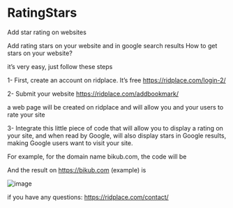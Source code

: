 # RatingStars
Add star rating on websites

Add rating stars on your website and in google search results
How to get stars on your website?

it’s very easy, just follow these steps

1- First, create an account on ridplace. It’s free   https://ridplace.com/login-2/

2- Submit your website https://ridplace.com/addbookmark/

a web page will be created on ridplace and will allow you and your users to rate your site

3- Integrate this little piece of code that will allow you to display a rating on your site, and when read by Google, will also display stars in Google results, making Google users want to visit your site.

<div id="ridplace_rating_div"></div>

<script>
    
var ridplace_rating_url="%YOUR WEBSITE URL%";
    
</script>

<script src="https://ridplace.com/ridplace/widget/rating_api.js"></script>
    
For example, for the domain name bikub.com, the code will be

<div id="ridplace_rating_div"></div>
<script>
var ridplace_rating_url="https://bikub.com";
</script>
<script src="https://ridplace.com/ridplace/widget/rating_api.js"></script>
    
And the result on https://bikub.com (example) is

![image](https://github.com/ridplace/RatingStars/assets/140872899/a7298c20-dd65-45a6-9cbb-05800772a09e)

if you have any questions: https://ridplace.com/contact/
